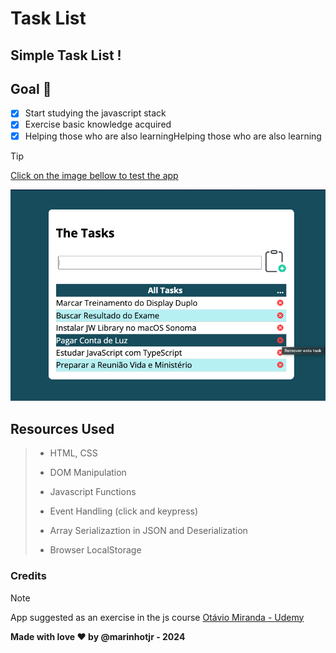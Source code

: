 # Task List

## Simple Task List !

## Goal :star2:
- [x] Start studying the javascript stack
- [x] Exercise basic knowledge acquired
- [x] Helping those who are also learningHelping those who are also learning

> [!TIP]
> [Click on the image bellow to test the app](https://marinhotjr.github.io/tasklist/)

![Capture screen app](assets/img/Capture.png)

## Resources Used
> * HTML, CSS
>
> * DOM Manipulation
>
> * Javascript Functions
>
> * Event Handling (click and keypress)
>
> * Array Serializaztion in JSON and Deserialization
>
> * Browser LocalStorage

### Credits
> [!NOTE]
> App suggested as an exercise in the js course [Otávio Miranda - Udemy](https://www.udemy.com/course/curso-de-javascript-moderno-do-basico-ao-avancado/?couponCode=ST2MT43024)


**Made with love :heart: by @marinhotjr - 2024**
